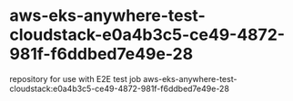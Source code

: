# aws-eks-anywhere-test-cloudstack-e0a4b3c5-ce49-4872-981f-f6ddbed7e49e-28
repository for use with E2E test job aws-eks-anywhere-test-cloudstack:e0a4b3c5-ce49-4872-981f-f6ddbed7e49e-28

